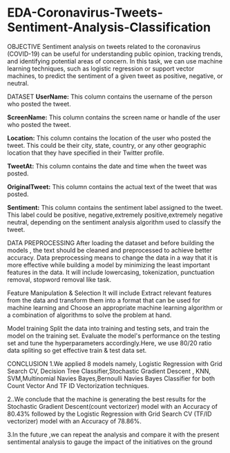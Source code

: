 # EDA-Coronavirus-Tweets-Sentiment-Analysis-Classification

OBJECTIVE
Sentiment analysis on tweets related to the coronavirus (COVID-19) can be useful for understanding public opinion, tracking trends, and identifying potential areas of concern. In this task, we can use machine learning techniques, such as logistic regression or support vector machines, to predict the sentiment of a given tweet as positive, negative, or neutral.

DATASET
**UserName:** This column contains the username of the person who posted the tweet.

**ScreenName:** This column contains the screen name or handle of the user who posted the tweet.

**Location:** This column contains the location of the user who posted the tweet. This could be their city, state, country, or any other geographic location that they have specified in their Twitter profile.

**TweetAt:** This column contains the date and time when the tweet was posted.

**OriginalTweet:** This column contains the actual text of the tweet that was posted.

**Sentiment:** This column contains the sentiment label assigned to the tweet. This label could be positive, negative,extremely positive,extremely negative neutral, depending on the sentiment analysis algorithm used to classify the tweet.

DATA PREPROCESSING
After loading the dataset and before building the models , the text should be cleaned and preprocessed to achieve better accuracy. Data preprocessing means to change the data in a way that it is more effective while building a model by minimizing the least important features in the data. It will include lowercasing, tokenization, punctuation removal, stopword removal like task.

Feature Manipulation & Selection
It will include Extract relevant features from the data and transform them into a format that can be used for machine learning and Choose an appropriate machine learning algorithm or a combination of algorithms to solve the problem at hand.

Model training
Split the data into training and testing sets, and train the model on the training set. Evaluate the model's performance on the testing set and tune the hyperparameters accordingly.Here, we use 80/20 ratio data spliting so get effective train & test data set.

CONCLUSION
1.We applied 8 models namely, Logistic Regression with Grid Search CV, Decision Tree Classifier,Stochastic Gradient Descent , KNN, SVM,Multinomial Navies Bayes,Bernoulli Navies Bayes Classifier for both Count Vector And TF ID Vectorization techniques.

2..We conclude that the machine is generating the best results for the Stochastic Gradient Descent(count vectorizer) model with an Accuracy of 80.43% followed by the Logistic Regression with Grid Search CV (TF/ID vectorizer) model with an Accuracy of 78.86%.

3.In the future ,we can repeat the analysis and compare it with the present sentimental analysis to gauge the impact of the initiatives on the ground
